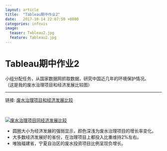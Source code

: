 ```yaml
---
layout: article
title:  "Tableau期中作业2"
date:   2017-10-14 22:07:50 +0800
categories: infovis
image:
  teaser: Tableau2.jpg
  feature: Tableau2.jpg
---
```


# Tableau期中作业2

小组分配任务，从国家数据网抓取数据，研究中国近几年的环境保护情况。
<br>（这是我的废水治理项目和经济发展比较图）

---
链接: [废水治理项目和经济发展比较](https://public.tableau.com/views/2_2366/1?:embed=y&:display_count=yes)

<html>
<head></head>
<body>
<div>
<p><br></p >
</div>
<div class='tableauPlaceholder' id='viz1515329271262' style='position: relative'><noscript><a href='#'><img alt='废水治理项目同经济发展比较 ' src='https:&#47;&#47;public.tableau.com&#47;static&#47;images&#47;2_&#47;2_2366&#47;1&#47;1_rss.png' style='border: none' /></a></noscript><object class='tableauViz'  style='display:none;'><param name='host_url' value='https%3A%2F%2Fpublic.tableau.com%2F' /> <param name='embed_code_version' value='3' /> <param name='site_root' value='' /><param name='name' value='2_2366&#47;1' /><param name='tabs' value='no' /><param name='toolbar' value='yes' /><param name='static_image' value='https:&#47;&#47;public.tableau.com&#47;static&#47;images&#47;2_&#47;2_2366&#47;1&#47;1.png' /> <param name='animate_transition' value='yes' /><param name='display_static_image' value='yes' /><param name='display_spinner' value='yes' /><param name='display_overlay' value='yes' /><param name='display_count' value='yes' /></object></div>                <script type='text/javascript'>                    var divElement = document.getElementById('viz1515329271262');                    var vizElement = divElement.getElementsByTagName('object')[0];                    vizElement.style.width='100%';vizElement.style.height=(divElement.offsetWidth*0.75)+'px';                    var scriptElement = document.createElement('script');                    scriptElement.src = 'https://public.tableau.com/javascripts/api/viz_v1.js';                    vizElement.parentNode.insertBefore(scriptElement, vizElement);                </script>
</body>
</html>


- 圆圈大小为经济发展的强弱显示，颜色深浅为废水治理项目的增长率变化。
- 大多数经济发展好的省份，在治理项目上都投入比重维持2%左右。
- 唯独福建省，宁夏自治区的废水投资项目比例呈现负增长。